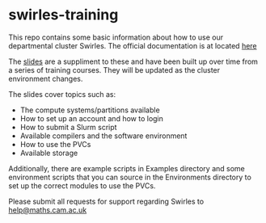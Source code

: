 # swirles-training
This repo contains some basic information about how to use our departmental cluster Swirles. The official documentation is at located [here](https://www.maths.cam.ac.uk/computing/faculty-hpc-system-swirles)

The [slides](https://github.com/COSMOS-CTC-Cambridge/swirles-training/blob/main/intro.pdf) are a suppliment to these and have been built up over time from a series of training courses. They will be updated as the cluster environment changes.

The slides cover topics such as:
 - The compute systems/partitions available
 - How to set up an account and how to login
 - How to submit a Slurm script
 - Available compilers and the software environment
 - How to use the PVCs
 - Available storage

Additionally, there are example scripts in Examples directory and some environment scripts that you can source in the Environments directory to set up the correct modules to use the PVCs.  

Please submit all requests for support regarding Swirles to help@maths.cam.ac.uk

